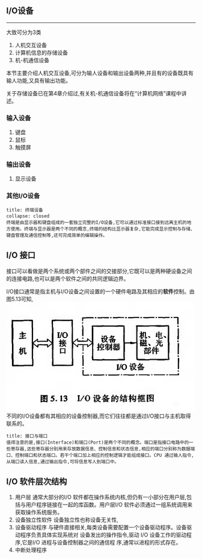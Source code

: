 
## I/O设备
---
大致可分为3类

1. 人机交互设备
2. 计算机信息的存储设备
3. 机-机通信设备

本节主要介绍人机交互设备,可分为输人设备和输出设备两种,并且有的设备既具有输人功能,又具有输出功能。

关于存储设备已在第4章介绍过,有关机-机通信设备将在“计算机网络”课程中讲述。

### 输入设备

1. 键盘
2. 鼠标
3. 触摸屏

### 输出设备

1. 显示设备

### 其他I/O设备

```ad-note
title: 终端设备
collapse: closed
终端是由显示器和键盘组成的一套独立完整的I/O设备,它可以通过标准接口接到远离主机的地方使用。终端与显示器是两个不同的概念,终端的结构比显示器复杂,它能完成显示控制与存储、键盘管理及通信控制等,还可完成简单的编辑操作。
```

## I/O 接口

接口可以看做是两个系统或两个部件之间的交接部分,它既可以是两种硬设备之间的连接电路,也可以是两个软件之间的共同逻辑边界。

I/O接口通常是指主机与I/O设备之间设置的一个硬件电路及其相应的**软件**控制。由图5.13可知,![5.13](微信截图_20240806002245.png)
不同的I/O设备都有其相应的设备控制器,而它们往往都是通过I/O接口与主机取得联系的。

```ad-note
title: 接口与端口
值得注意的是,接口(Interface)和端口(Port)是两个不同的概念。端口是指接口电路中的一些寄存器,这些寄存器分别用来存放数据信息、控制信息和状态信息,相应的端口分别称为数据端口、控制端口和状态端口。若干个端口加上相应的控制逻辑才能组成接口。CPU 通过输人指令,从端口读人信息,通过输出指令,可将信息写人到端口中。
```

## I/O 软件层次结构

1. 用户层
通常大部分的I/O 软件都在操作系统内核,但仍有一小部分在用户层,包括与用户程序链接在一起的库函数。用户层I/O 软件必须通过一组系统调用来获取操作系统服务。
2. 设备独立性软件 设备独立性也称设备无关性,
3. 设备驱动程序
与硬件直接相关,每类设备需要配置一个设备驱动程序。设备驱动程序负责具体实现系统对 设备发出的操作指令,驱动 I/O 设备工作的驱动程序,它是I/O 进程与设备控制器之间的通信程 序,通常以进程的形式存在。
4. 中断处理程序

## 